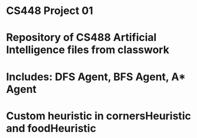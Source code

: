 # CS448 Project 01
# Repository of CS488 Artificial Intelligence files from classwork
# Includes: DFS Agent, BFS Agent, A* Agent
# Custom heuristic in cornersHeuristic and foodHeuristic
